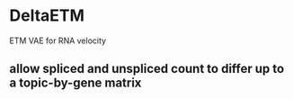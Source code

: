 # DeltaETM
ETM VAE for RNA velocity 
## allow spliced and unspliced count to differ up to a topic-by-gene matrix